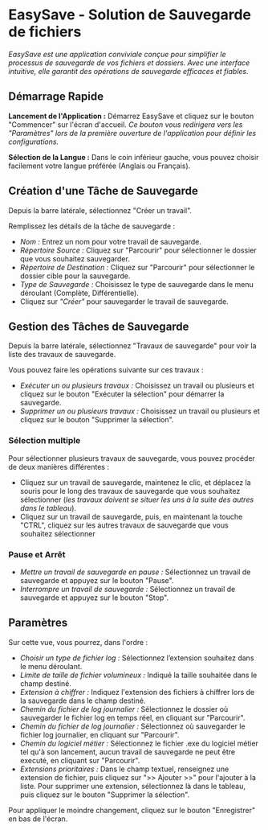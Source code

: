 # **EasySave - Solution de Sauvegarde de fichiers**

*EasySave est une application conviviale conçue pour simplifier le processus de sauvegarde de vos fichiers et dossiers. Avec une interface intuitive, elle garantit des opérations de sauvegarde efficaces et fiables.*

## **Démarrage Rapide**
**Lancement de l'Application :**  Démarrez EasySave et cliquez sur le bouton "Commencer" sur l'écran d'accueil. *Ce bouton vous redirigera vers les "Paramètres" lors de la première ouverture de l'application pour définir les configurations.*

**Sélection de la Langue :** Dans le coin inférieur gauche, vous pouvez choisir facilement votre langue préférée (Anglais ou Français).


## **Création d'une Tâche de Sauvegarde**
Depuis la barre latérale, sélectionnez "Créer un travail".

Remplissez les détails de la tâche de sauvegarde :
- *Nom :* Entrez un nom pour votre travail de sauvegarde.
- *Répertoire Source :* Cliquez sur "Parcourir" pour sélectionner le dossier que vous souhaitez sauvegarder.
- *Répertoire de Destination :* Cliquez sur "Parcourir" pour sélectionner le dossier cible pour la sauvegarde.
- *Type de Sauvegarde :* Choisissez le type de sauvegarde dans le menu déroulant (Complète, Différentielle).
- Cliquez sur *"Créer"* pour sauvegarder le travail de sauvegarde.  


## **Gestion des Tâches de Sauvegarde**
Depuis la barre latérale, sélectionnez "Travaux de sauvegarde" pour voir la liste des travaux de sauvegarde.

Vous pouvez faire les opérations suivante sur ces travaux : 
- *Exécuter un ou plusieurs travaux :* Choisissez un travail ou plusieurs et cliquez sur le bouton "Exécuter la sélection" pour démarrer la sauvegarde.
- *Supprimer un ou plusieurs travaux :* Choisissez un travail ou plusieurs et cliquez sur le bouton "Supprimer la sélection".



### Sélection multiple
Pour sélectionner plusieurs travaux de sauvegarde, vous pouvez procéder de deux manières différentes : 
- Cliquez sur un travail de sauvegarde, maintenez le clic, et déplacez la souris pour le long des travaux de sauvegarde que vous souhaitez sélectionner (*les travaux doivent se situer les uns à la suite des autres dans le tableau*).
- Cliquez sur un travail de sauvegarde, puis, en maintenant la touche "CTRL", cliquez sur les autres travaux de sauvegarde que vous souhaitez sélectionner

### Pause et Arrêt
- *Mettre un travail de sauvegarde en pause :* Sélectionnez un travail de sauvegarde et appuyez sur le bouton "Pause".
- *Interrompre un travail de sauvegarde :* Sélectionnez un travail de sauvegarde et appuyez sur le bouton "Stop".


## Paramètres
Sur cette vue, vous pourrez, dans l'ordre : 

- *Choisir un type de fichier log :* Sélectionnez l’extension souhaitez dans le menu déroulant.
- *Limite de taille de fichier volumineux :* Indiqué la taille souhaitée dans le champ destiné.
- *Extension à chiffrer :* Indiquez l'extension des fichiers à chiffrer lors de la sauvegarde dans le champ destiné.
- *Chemin du fichier de log journalier :* Sélectionnez le dossier où sauvegarder le fichier log en temps réel, en cliquant sur "Parcourir".
- *Chemin du fichier de log journalier :* Sélectionnez où sauvegarder le fichier log journalier, en cliquant sur "Parcourir".
- *Chemin du logiciel métier :* Sélectionnez le fichier .exe du logiciel métier tel qu'à son lancement, aucun travail de sauvegarde ne peut être executé, en cliquant sur "Parcourir".
- *Extensions prioritaires :* Dans le champ textuel, renseignez une extension de fichier, puis cliquez sur ">> Ajouter >>" pour l'ajouter à la liste. Pour supprimer une extension, sélectionnez là dans le tableau, puis cliquez sur le bouton "Supprimer la sélection".

Pour appliquer le moindre changement, cliquez sur le bouton "Enregistrer" en bas de l'écran. 



